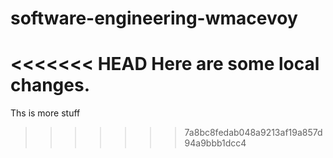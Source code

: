 # software-engineering-wmacevoy

<<<<<<< HEAD
Here are some local changes.
=======
Ths is more stuff
>>>>>>> 7a8bc8fedab048a9213af19a857d94a9bbb1dcc4
